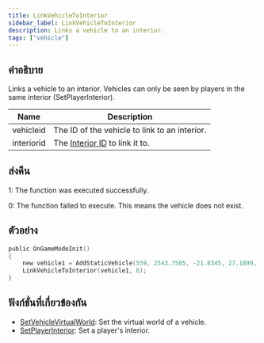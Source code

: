 ```yaml
---
title: LinkVehicleToInterior
sidebar_label: LinkVehicleToInterior
description: Links a vehicle to an interior.
tags: ["vehicle"]
---
```


## คำอธิบาย

Links a vehicle to an interior. Vehicles can only be seen by players in the same interior (SetPlayerInterior).

| Name       | Description                                                |
| ---------- | ---------------------------------------------------------- |
| vehicleid  | The ID of the vehicle to link to an interior.              |
| interiorid | The [Interior ID](../resources/interiorids) to link it to. |

## ส่งคืน

1: The function was executed successfully.

0: The function failed to execute. This means the vehicle does not exist.

## ตัวอย่าง

```c
public OnGameModeInit()
{
    new vehicle1 = AddStaticVehicle(559, 2543.7505, -21.8345, 27.1899, 52.6054, -1, -1);
    LinkVehicleToInterior(vehicle1, 6);
}
```

## ฟังก์ชั่นที่เกี่ยวข้องกัน

- [SetVehicleVirtualWorld](SetVehicleVirtualWorld): Set the virtual world of a vehicle.
- [SetPlayerInterior](SetPlayerInterior): Set a player's interior.

